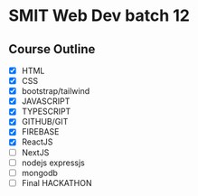 # SMIT Web Dev batch 12

## Course Outline

- [x] HTML
- [x] CSS
- [x] bootstrap/tailwind
- [x] JAVASCRIPT
- [x] TYPESCRIPT
- [x] GITHUB/GIT
- [x] FIREBASE
- [x] ReactJS
- [ ] NextJS
- [ ] nodejs expressjs
- [ ] mongodb
- [ ] Final HACKATHON
